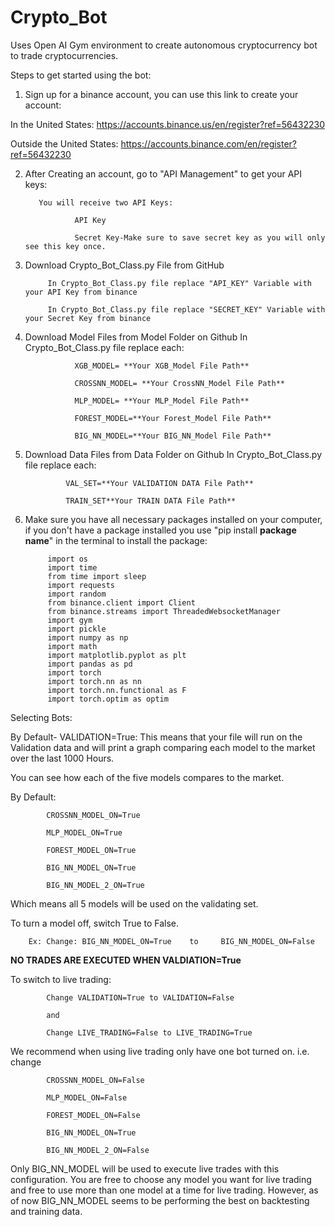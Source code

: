 # Crypto_Bot

Uses Open AI Gym environment to create autonomous cryptocurrency bot to trade cryptocurrencies.

Steps to get started using the bot:

1) Sign up for a binance account, you can use this link to create your account:

In the United States:
https://accounts.binance.us/en/register?ref=56432230
            
Outside the United States:
https://accounts.binance.com/en/register?ref=56432230

2) After Creating an account, go to "API Management" to get your API keys:
          
          You will receive two API Keys:
          
                  API Key
                  
                  Secret Key-Make sure to save secret key as you will only see this key once.
                  
                  
3) Download Crypto_Bot_Class.py File from GitHub

            In Crypto_Bot_Class.py file replace "API_KEY" Variable with your API Key from binance
            
            In Crypto_Bot_Class.py file replace "SECRET_KEY" Variable with your Secret Key from binance
            

4) Download Model Files from Model Folder on Github
            In Crypto_Bot_Class.py file replace each:
            
                  XGB_MODEL= **Your XGB_Model File Path**
                  
                  CROSSNN_MODEL= **Your CrossNN_Model File Path**
                  
                  MLP_MODEL= **Your MLP_Model File Path**
                  
                  FOREST_MODEL=**Your Forest_Model File Path**
                  
                  BIG_NN_MODEL=**Your BIG_NN_Model File Path**
                  

5) Download Data Files from Data Folder on Github
            In Crypto_Bot_Class.py file replace each:
            
                VAL_SET=**Your VALIDATION DATA File Path**
                
                TRAIN_SET**Your TRAIN DATA File Path**
                

6) Make sure you have all necessary packages installed on your computer, if you don't have a package installed you use "pip install **package name**" in the terminal to install the package:

            import os
            import time
            from time import sleep
            import requests
            import random
            from binance.client import Client
            from binance.streams import ThreadedWebsocketManager
            import gym
            import pickle
            import numpy as np
            import math
            import matplotlib.pyplot as plt
            import pandas as pd
            import torch
            import torch.nn as nn
            import torch.nn.functional as F            
            import torch.optim as optim
            

Selecting Bots:

By Default- VALIDATION=True: This means that your file will run on the Validation data and will print a graph comparing each model to the market over the last 1000 Hours.

You can see how each of the five models compares to the market.

By Default:

            CROSSNN_MODEL_ON=True

            MLP_MODEL_ON=True

            FOREST_MODEL_ON=True

            BIG_NN_MODEL_ON=True

            BIG_NN_MODEL_2_ON=True

Which means all 5 models will be used on the validating set.

To turn a model off, switch True to False.

        Ex: Change: BIG_NN_MODEL_ON=True    to     BIG_NN_MODEL_ON=False

**NO TRADES ARE EXECUTED WHEN VALDIATION=True**

To switch to live trading:

            Change VALIDATION=True to VALIDATION=False

            and

            Change LIVE_TRADING=False to LIVE_TRADING=True

We recommend when using live trading only have one bot turned on. i.e. change

            CROSSNN_MODEL_ON=False

            MLP_MODEL_ON=False

            FOREST_MODEL_ON=False

            BIG_NN_MODEL_ON=True

            BIG_NN_MODEL_2_ON=False


Only BIG_NN_MODEL will be used to execute live trades with this configuration. You are free to choose any model you want for live trading and free to use more than one model at a time for live trading. However, as of now BIG_NN_MODEL seems to be performing the best on backtesting and training data.



